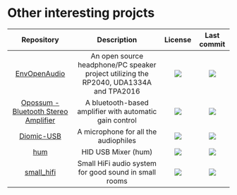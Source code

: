 # Other interesting projcts

|Repository|Description|License|Last commit|
|:-:|:-:|:-:|:-:|
|[EnvOpenAudio](https://github.com/Envious-Data/EnvOpenAudio#readme)|An open source headphone/PC speaker project utilizing the RP2040, UDA1334A and TPA2016|[![](https://flat.badgen.net/github/license/Envious-Data/EnvOpenAudio?label=)](https://github.com/Envious-Data/EnvOpenAudio/blob/main/LICENSE)|[![](https://img.shields.io/github/last-commit/Envious-Data/EnvOpenAudio?style=flat-square&label=)](https://github.com/Envious-Data/EnvOpenAudio/graphs/code-frequency)|
|[Opossum - Bluetooth Stereo Amplifier](https://github.com/vulcu/opossum#readme)|A bluetooth-based amplifier with automatic gain control|[![](https://flat.badgen.net/github/license/vulcu/opossum?label=)](https://github.com/vulcu/opossum/blob/main/LICENSE)|[![](https://img.shields.io/github/last-commit/vulcu/opossum?style=flat-square&label=)](https://github.com/vulcu/opossum/graphs/code-frequency)|
|[Diomic-USB](https://github.com/DiomKBS/Diomic-USB#readme)|A microphone for all the audiophiles|[![](https://flat.badgen.net/github/license/DiomKBS/Diomic-USB?label=)](https://github.com/DiomKBS/Diomic-USB/issues/1)|[![](https://img.shields.io/github/last-commit/DiomKBS/Diomic-USB?style=flat-square&label=)](https://github.com/DiomKBS/Diomic-USB/graphs/code-frequency)|
|[hum](https://github.com/daniel-luan/hum#readme)|HID USB Mixer (hum)|[![](https://flat.badgen.net/github/license/daniel-luan/hum?label=)](https://github.com/daniel-luan/hum/blob/main/LICENSE)|[![](https://img.shields.io/github/last-commit/daniel-luan/hum?style=flat-square&label=)](https://github.com/daniel-luan/hum/graphs/code-frequency)|
|[small_hifi](https://github.com/janhieber/small_hifi#readme)|Small HiFi audio system for good sound in small rooms|[![](https://flat.badgen.net/github/license/janhieber/small_hifi?label=)](https://github.com/janhieber/small_hifi/blob/main/LICENSE)|[![](https://img.shields.io/github/last-commit/janhieber/small_hifi?style=flat-square&label=)](https://github.com/janhieber/small_hifi/graphs/code-frequency)|
